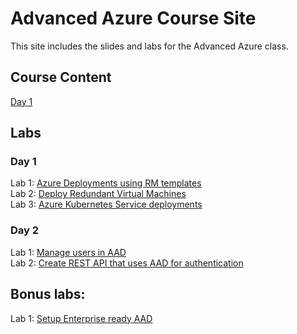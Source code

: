 # Advanced Azure Course Site

This site includes the slides and labs for the Advanced Azure class. 

## Course Content
[Day 1](https://bit.ly/adv-azure-day1)

## Labs

### Day 1
Lab 1: [Azure Deployments using RM templates](labs/01-arm-templates/)  
Lab 2: [Deploy Redundant Virtual Machines](labs/02-vms)   
Lab 3: [Azure Kubernetes Service deployments](labs/03-aks)


### Day 2
Lab 1: [Manage users in AAD](labs/04-aad-users)   
Lab 2: [Create REST API that uses AAD for authentication](labs/04-aad-web-auth)   



## Bonus labs: 
Lab 1: [Setup Enterprise ready AAD](labs/04-aad)  
